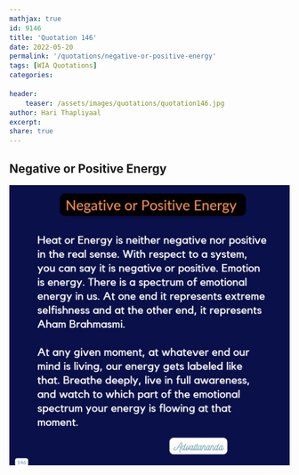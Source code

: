 ```yaml
---
mathjax: true
id: 9146
title: 'Quotation 146'
date: 2022-05-20
permalink: '/quotations/negative-or-positive-energy'
tags: [WIA Quotations] 
categories: 

header:
    teaser: /assets/images/quotations/quotation146.jpg
author: Hari Thapliyaal 
excerpt:
share: true 
---
```


## Negative or Positive Energy

![Negative or Positive Energy](/assets/images/quotations/quotation146.jpg)
